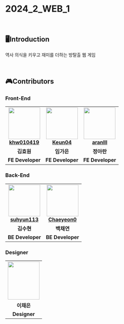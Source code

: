 # 2024_2_WEB_1
<br>


## 🖥️Introduction
역사 의식을 키우고 재미를 더하는 방탈출 웹 게임 

<br>




## 🎮Contributors
### Front-End
<table>
  <tr>
    <td align="center">
      <a href="https://github.com/khw010419">
        <img src="https://avatars.githubusercontent.com/khw010419" height="100" width="100"><br/>
        <strong>khw010419</strong>
      </a>
    </td>
    <td align="center">
      <a href="https://github.com/Keun04">
        <img src="https://avatars.githubusercontent.com/Keun04" height="100" width="100"><br/>
        <strong>Keun04</strong>
      </a>
    </td>
    <td align="center">
      <a href="https://github.com/aranlll">
        <img src="https://avatars.githubusercontent.com/aranlll" height="100" width="100"><br/>
        <strong>aranlll</strong>
      </a>
    </td>
  </tr>
  <tr>
    <td align="center"><strong>김효원</strong></td>
    <td align="center"><strong>임가은</strong></td>
    <td align="center"><strong>정아란</strong></td>
  </tr>
  <tr>
    <td align="center"><strong>FE Developer</strong></td>
    <td align="center"><strong>FE Developer</strong></td>
    <td align="center"><strong>FE Developer</strong></td>
  </tr>
</table>


### Back-End
<table>
  <tr>
    <td align="center">
      <a href="https://github.com/suhyun113">
        <img src="https://avatars.githubusercontent.com/suhyun113" height="100" width="100"><br/>
        <strong>suhyun113</strong>
      </a>
    </td>
    <td align="center">
      <a href="https://github.com/Chaeyeon0">
        <img src="https://avatars.githubusercontent.com/Chaeyeon0" height="100" width="100"><br/>
        <strong>Chaeyeon0</strong>
      </a>
    </td>
  </tr>
  <tr>
    <td align="center"><strong>김수현</strong></td>
    <td align="center"><strong>백채연</strong></td>
  </tr>
  <tr>
    <td align="center"><strong>BE Developer</strong></td>
    <td align="center"><strong>BE Developer</strong></td>
  </tr>
</table>


### Designer
<table>
  <tr>
    <td align="center">
      <a href="https://github.com/suhyun113">
        <img src="https://github.com/user-attachments/assets/07fa009f-7d4e-4991-84aa-ba5dae8bda91" height=120 width=100><br/>
      </a>
    </td>
  </tr>
  <tr>
    <td align="center"><strong>이채은</strong></td>
  </tr>
  <tr>
    <td align="center"><strong>Designer</strong></td>
  </tr>
</table>

</div>

<br>
